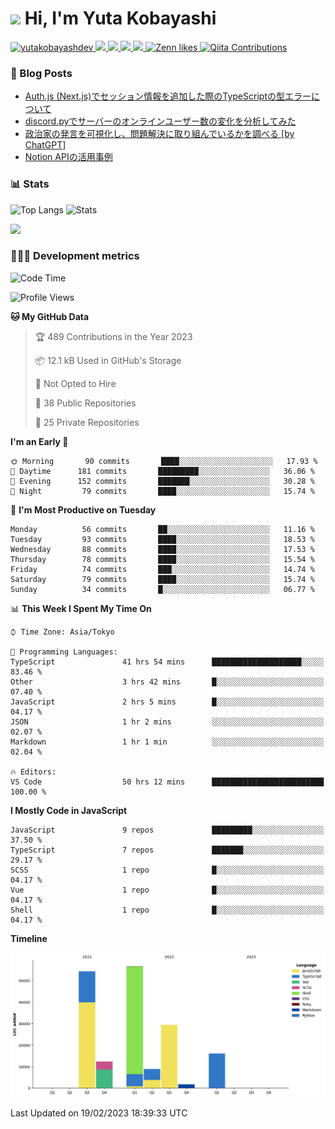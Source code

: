 <h1><img src="https://emojis.slackmojis.com/emojis/images/1613942336/14158/balloons.gif?1613942336" width="30"/> Hi, I'm Yuta Kobayashi</h1>

<p align="left"> 
  <a href="https://github.com/yutakobayashidev/yutakobayashidev/">
    <img src="https://komarev.com/ghpvc/?username=yutakobayashdev" alt="yutakobayashdev" />
  </a>
  <a href="https://twitter.com/yutakobayashi__">
    <img height="20" src="https://img.shields.io/twitter/follow/yutakobayashi__?label=Twitter&logo=twitter&style=flat" />
  </a>
  <a href="https://mastodon.social/@yutakobayashi">
    <img height="20" src="https://img.shields.io/mastodon/follow/107202517736161782?domain=https%3A%2F%2Fmastodon.social&label=Mastodon&logo=mastodon&style=plastic" />
  </a>
  <a href="https://github.com/yutakobayashidev">
    <img height="20" src="https://img.shields.io/github/followers/yutakobayashidev?label=follow&logo=github&style=flat" />
  </a>
  <a href="https://www.reddit.com/user/yutakobayashi">
    <img height="20" src="https://img.shields.io/reddit/user-karma/combined/yutakobayashi?label=Reddit&logo=reddit&style=flat" />
  </a>
  <a href="https://zenn.dev/yutakobayashi">
    <img src="https://badgen.org/img/zenn/yutakobayashi/likes?style=plastic" alt="Zenn likes" />
  </a>
  <a href="https://qiita.com/yutakobayashi">
    <img src="https://badgen.org/img/qiita/yutakobayashi/contributions?style=plastic" alt="Qiita Contributions" />
  </a>
</p>

### 📕 Blog Posts

<!-- BLOG-POST-LIST:START -->
- [Auth.js &lpar;Next.js&rpar;でセッション情報を追加した際のTypeScriptの型エラーについて](https://zenn.dev/yutakobayashi/articles/nextauth-session-typescript)
- [discord.pyでサーバーのオンラインユーザー数の変化を分析してみた](https://zenn.dev/yutakobayashi/articles/discord-online-members-chart)
- [政治家の発言を可視化し、問題解決に取り組んでいるかを調べる [by ChatGPT]](https://qiita.com/yutakobayashi/items/1381de1da52ea7ca56b9)
- [Notion APIの活用事例](https://zenn.dev/yutakobayashi/articles/notion-api-advent-calendar-22)
<!-- BLOG-POST-LIST:END -->

### 📊 Stats

![Top Langs](https://github-readme-stats.vercel.app/api/top-langs/?username=yutakobayashidev)
![Stats](https://github-readme-stats.vercel.app/api?username=yutakobayashidev&count_private=true&show_icons=true&line_height=40)

<!--START_SECTION:lapras-card-->
<a href="https://lapras.com/public/yutakobayashi" target="_blank" rel="noopener noreferrer"><img src="https://lapras-card-generator.vercel.app/api/svg?e=3.31&b=2.85&i=3.1&b1=%23020e27&b2=%230e5593&i1=%2303102f&i2=%231688bf&l=en" width="400" ></a>
<!--END_SECTION:lapras-card-->

### 👩🏻‍💻 Development metrics

<!--START_SECTION:waka-->
![Code Time](http://img.shields.io/badge/Code%20Time-653%20hrs%2028%20mins-blue)

![Profile Views](http://img.shields.io/badge/Profile%20Views-1-blue)

**🐱 My GitHub Data** 

> 🏆 489 Contributions in the Year 2023
 > 
> 📦 12.1 kB Used in GitHub's Storage 
 > 
> 🚫 Not Opted to Hire
 > 
> 📜 38 Public Repositories 
 > 
> 🔑 25 Private Repositories  
 > 
**I'm an Early 🐤** 

```text
🌞 Morning       90 commits       ████░░░░░░░░░░░░░░░░░░░░░   17.93 % 
🌆 Daytime      181 commits       █████████░░░░░░░░░░░░░░░░   36.06 % 
🌃 Evening      152 commits       ███████░░░░░░░░░░░░░░░░░░   30.28 % 
🌙 Night         79 commits       ████░░░░░░░░░░░░░░░░░░░░░   15.74 % 

```
📅 **I'm Most Productive on Tuesday** 

```text
Monday          56 commits       ██░░░░░░░░░░░░░░░░░░░░░░░   11.16 % 
Tuesday         93 commits       ████░░░░░░░░░░░░░░░░░░░░░   18.53 % 
Wednesday       88 commits       ████░░░░░░░░░░░░░░░░░░░░░   17.53 % 
Thursday        78 commits       ████░░░░░░░░░░░░░░░░░░░░░   15.54 % 
Friday          74 commits       ███░░░░░░░░░░░░░░░░░░░░░░   14.74 % 
Saturday        79 commits       ████░░░░░░░░░░░░░░░░░░░░░   15.74 % 
Sunday          34 commits       █░░░░░░░░░░░░░░░░░░░░░░░░   06.77 % 

```


📊 **This Week I Spent My Time On** 

```text
⌚︎ Time Zone: Asia/Tokyo

💬 Programming Languages: 
TypeScript               41 hrs 54 mins      ████████████████████░░░░░   83.46 % 
Other                    3 hrs 42 mins       █░░░░░░░░░░░░░░░░░░░░░░░░   07.40 % 
JavaScript               2 hrs 5 mins        █░░░░░░░░░░░░░░░░░░░░░░░░   04.17 % 
JSON                     1 hr 2 mins         ░░░░░░░░░░░░░░░░░░░░░░░░░   02.07 % 
Markdown                 1 hr 1 min          ░░░░░░░░░░░░░░░░░░░░░░░░░   02.04 % 

🔥 Editors: 
VS Code                  50 hrs 12 mins      █████████████████████████   100.00 % 

```

**I Mostly Code in JavaScript** 

```text
JavaScript               9 repos             █████████░░░░░░░░░░░░░░░░   37.50 % 
TypeScript               7 repos             ███████░░░░░░░░░░░░░░░░░░   29.17 % 
SCSS                     1 repo              █░░░░░░░░░░░░░░░░░░░░░░░░   04.17 % 
Vue                      1 repo              █░░░░░░░░░░░░░░░░░░░░░░░░   04.17 % 
Shell                    1 repo              █░░░░░░░░░░░░░░░░░░░░░░░░   04.17 % 

```


**Timeline**

![Chart not found](https://raw.githubusercontent.com/yutakobayashidev/yutakobayashidev/main/charts/bar_graph.png) 


 Last Updated on 19/02/2023 18:39:33 UTC
<!--END_SECTION:waka-->
